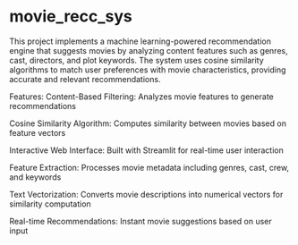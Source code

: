 # movie_recc_sys
This project implements a machine learning-powered recommendation engine that suggests movies by analyzing content features such as genres, cast, directors, and plot keywords. The system uses cosine similarity algorithms to match user preferences with movie characteristics, providing accurate and relevant recommendations.

Features:
Content-Based Filtering: Analyzes movie features to generate recommendations

Cosine Similarity Algorithm: Computes similarity between movies based on feature vectors

Interactive Web Interface: Built with Streamlit for real-time user interaction

Feature Extraction: Processes movie metadata including genres, cast, crew, and keywords

Text Vectorization: Converts movie descriptions into numerical vectors for similarity computation

Real-time Recommendations: Instant movie suggestions based on user input

